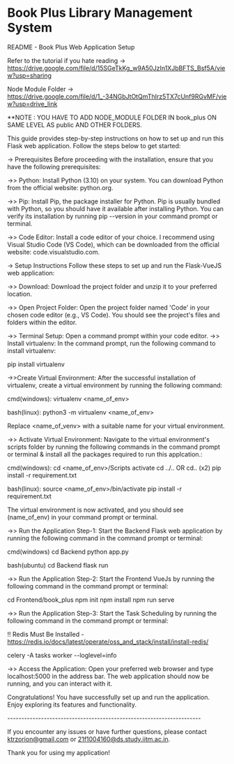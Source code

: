 # Book Plus Library Management System

README - Book Plus Web Application Setup

Refer to the tutorial if you hate reading -> https://drive.google.com/file/d/15SGeTkKg_w9A50JzIn1XJbBFTS_Bsf5A/view?usp=sharing

Node Module Folder -> https://drive.google.com/file/d/1_-34NGbJtOtQmThIrz5TX7cUnf9RGvMF/view?usp=drive_link

**NOTE : YOU HAVE TO ADD NODE_MODULE FOLDER IN book_plus ON SAME LEVEL AS public AND OTHER FOLDERS.

This guide provides step-by-step instructions on how to set up and run this Flask web application. Follow the steps below to get started:

-> Prerequisites
	Before proceeding with the installation, ensure that you have the following prerequisites:

->> Python: Install Python (3.10) on your system. You can download Python from the official website: python.org.

->> Pip: Install Pip, the package installer for Python. Pip is usually bundled with Python, so you should have it available after installing Python. You can verify its installation by running pip --version in your command prompt or terminal.

->> Code Editor: Install a code editor of your choice. I recommend using Visual Studio Code (VS Code), which can be downloaded from the official website: code.visualstudio.com.

-> Setup Instructions
	Follow these steps to set up and run the Flask-VueJS web application:

->> Download: Download the project folder and unzip it to your preferred location.

->> Open Project Folder: Open the project folder named 'Code' in your chosen code editor (e.g., VS Code). You should see the project's files and folders within the editor.

->> Terminal Setup: Open a command prompt within your code editor.
->> Install virtualenv: In the command prompt, run the following command to install virtualenv:

pip install virtualenv

->>Create Virtual Environment: After the successful installation of virtualenv, create a virtual environment by running the following command:

cmd(windows):
virtualenv <name_of_env>

bash(linux):
python3 -m virtualenv <name_of_env>

Replace <name_of_venv> with a suitable name for your virtual environment.

->> Activate Virtual Environment: Navigate to the virtual environment's scripts folder by running the following commands in the command prompt or terminal & install all the packages required to run this applcation.:

cmd(windows):
cd <name_of_env>/Scripts
activate
cd ../.. OR cd.. (x2)
pip install -r requirement.txt

bash(linux):
source <name_of_env>/bin/activate
pip install -r requirement.txt


The virtual environment is now activated, and you should see (name_of_env) in your command prompt or terminal.

->> Run the Application Step-1: Start the Backend Flask web application by running the following command in the command prompt or terminal:

cmd(windows)
cd Backend
python app.py

bash(ubuntu)
cd Backend
flask run

->> Run the Application Step-2: Start the Frontend VueJs by running the following command in the command prompt or terminal:

cd Frontend/book_plus
npm init
npm install
npm run serve

->> Run the Application Step-3: Start the Task Scheduling by running the following command in the command prompt or terminal:

!! Redis Must Be Installed - https://redis.io/docs/latest/operate/oss_and_stack/install/install-redis/

celery -A tasks worker --loglevel=info 

->> Access the Application: Open your preferred web browser and type localhost:5000 in the address bar. The web application should now be running, and you can interact with it.

Congratulations! You have successfully set up and run the application. Enjoy exploring its features and functionality.

-------------*-------------*--------------*--------------*---------------

If you encounter any issues or have further questions, please contact ktrzorion@gmail.com or 21f1004160@ds.study.iitm.ac.in.

Thank you for using my application!
